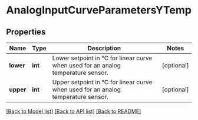# AnalogInputCurveParametersYTemp

## Properties
Name | Type | Description | Notes
------------ | ------------- | ------------- | -------------
**lower** | **int** | Lower setpoint in °C for linear curve when used for an analog temperature sensor. | [optional] 
**upper** | **int** | Upper setpoint in °C for linear curve when used for an analog temperature sensor. | [optional] 

[[Back to Model list]](../README.md#documentation-for-models) [[Back to API list]](../README.md#documentation-for-api-endpoints) [[Back to README]](../README.md)

